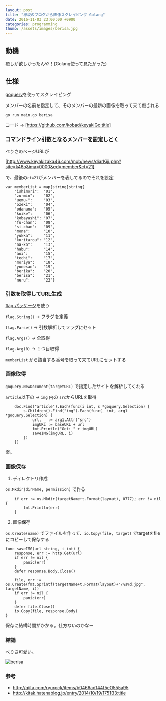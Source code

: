 ```yaml
---
layout: post
title: "欅坂のブログから画像スクレイピング Golang"
date: 2016-11-03 23:00:00 +0900
categories: programming
thumb: /assets/images/berisa.jpg
---
```


## 動機

癒しが欲しかったんや！(Golang使って見たかった)

## 仕様

[goquery](https://github.com/PuerkitoBio/goquery)を使ってスクレイピング

メンバーの名前を指定して、そのメンバーの最新の画像を取って来て癒される

`go run main.go berisa`

コード ->  [https://github.com/kobad/keyakiGo:title]

### コマンドライン引数となるメンバーを設定しとく

べりさのページURLが

[http://www.keyakizaka46.com/mob/news/diarKiji.php?site=k46o&ima=0000&cd=member&ct=21]

で、最後の`ct=21`がメンバーを表してるのでそれを設定


```
var memberList = map[string]string{
	"ishimori":  "01",
	"zu-min":    "02",
	"uemu-":     "03",
	"ozeki":     "04",
	"odanana":   "05",
	"koike":     "06",
	"kobayashi": "07",
	"fu-chan":   "08",
	"si-chan":   "09",
	"mona":      "10",
	"yukka":     "11",
	"kuritarou": "12",
	"na-ko":     "13",
	"habu":      "14",
	"aoi":       "15",
	"techi":     "17",
	"moriya":    "18",
	"yonesan":   "19",
	"berika":    "20",
	"berisa":    "21",
	"neru":      "22"}
```

### 引数を取得してURL生成

[flag パッケージ](http://golang.jp/pkg/flag)を使う

`flag.String()` -> フラグを定義

`flag.Parse()`  -> 引数解析してフラグにセット

`flag.Args()` -> 全取得

`flag.Arg(0)` -> １つ目取得

`memberList` から該当する番号を取って来てURLにセットする

###  画像取得

`goquery.NewDocument(targetURL)` で指定したサイトを解析してくれる

`article`以下の -> `img` 内の `src`からURLを取得

```
	doc.Find("article").Each(func(i int, s *goquery.Selection) {
		s.Children().Find("img").Each(func(_ int, arg1 *goquery.Selection) {
			url, _ := arg1.Attr("src")
			imgURL := baseURL + url
			fmt.Println("Get: " + imgURL)
			saveIMG(imgURL, i)
		})
	})
```

楽。

### 画像保存

1. ディレクトリ作成

`os.Mkdir(dirName, permission)` で作る


```
	if err := os.Mkdir(targetName+t.Format(layout), 0777); err != nil {
		fmt.Println(err)
	}
```

2. 画像保存

`os.Create(name)` でファイルを作って、`io.Copy(file, target)` でtargetをfileにコピーして保存する

```
func saveIMG(url string, i int) {
	response, err := http.Get(url)
	if err != nil {
		panic(err)
	}
	defer response.Body.Close()

	file, err := os.Create(fmt.Sprintf(targetName+t.Format(layout)+"/%s%d.jpg", targetName, i))
	if err != nil {
		panic(err)
	}
	defer file.Close()
	io.Copy(file, response.Body)
}
```

保存に結構時間がかかる。仕方ないのかなー

### 結論

べりさ可愛い。

![berisa](http://kobadlve.github.io/assets/images/berisa.jpg)

### 参考

* http://qiita.com/ryurock/items/b0466ad144f5e0555a95
* http://kitak.hatenablog.jp/entry/2014/10/19/175133:title

